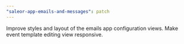 ```yaml
---
"saleor-app-emails-and-messages": patch
---
```


Improve styles and layout of the emails app configuration views. Make event template editing view responsive.
